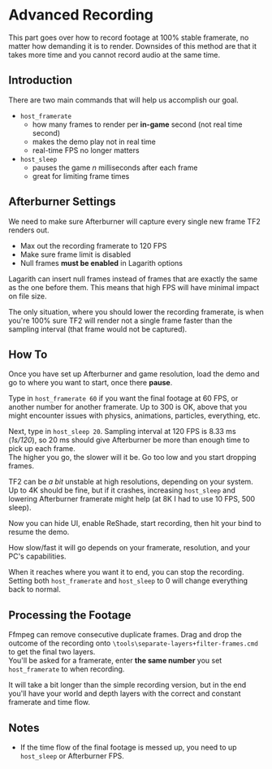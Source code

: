 # Advanced Recording

This part goes over how to record footage at 100% stable framerate,
no matter how demanding it is to render. Downsides of this method are
that it takes more time and you cannot record audio at the same time.

## Introduction

There are two main commands that will help us accomplish our goal.
- `host_framerate`
  - how many frames to render per **in-game** second (not real time second)
  - makes the demo play not in real time
  - real-time FPS no longer matters
- `host_sleep`
  - pauses the game _n_ milliseconds after each frame
  - great for limiting frame times

## Afterburner Settings

We need to make sure Afterburner will capture every single new frame TF2 renders out.
- Max out the recording framerate to 120 FPS
- Make sure frame limit is disabled
- Null frames **must be enabled** in Lagarith options

Lagarith can insert null frames instead of frames that are exactly the same as the
one before them. This means that high FPS will have minimal impact on file size.  

The only situation, where you should lower the recording framerate,
is when you're 100% sure TF2 will render not a single frame faster than
the sampling interval (that frame would not be captured).

## How To

Once you have set up Afterburner and game resolution, load the demo and go
to where you want to start, once there **pause**.

Type in `host_framerate 60` if you want the final footage at 60 FPS,
or another number for another framerate. Up to 300 is OK, above that you
might encounter issues with physics, animations, particles, everything, etc.

Next, type in `host_sleep 20`. Sampling interval at 120 FPS is  8.33 ms (_1s/120_),
so 20 ms should give Afterburner be more than enough time to pick up each frame.  
The higher you go, the slower will it be. Go too low and you start dropping frames.

TF2 can be _a bit_ unstable at high resolutions, depending on your system.
Up to 4K should be fine, but if it crashes, increasing `host_sleep` and lowering
Afterburner framerate might help (at 8K I had to use 10 FPS, 500 sleep).

Now you can hide UI, enable ReShade, start recording,
then hit your bind to resume the demo.

How slow/fast it will go depends on your framerate, resolution,
and your PC's capabilities.

When it reaches where you want it to end, you can stop the recording.
Setting both `host_framerate` and `host_sleep` to 0 will change everything
back to normal.

## Processing the Footage

Ffmpeg can remove consecutive duplicate frames. Drag and drop the outcome
of the recording onto `\tools\separate-layers+filter-frames.cmd`
to get the final two layers.  
You'll be asked for a framerate, enter **the same number** you set `host_framerate`
to when recording.

It will take a bit longer than the simple recording version,
but in the end you'll have your world and depth layers with
the correct and constant framerate and time flow.

## Notes

- If the time flow of the final footage is messed up, you need to up `host_sleep`
  or Afterburner FPS.





